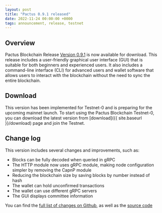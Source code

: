 ```yaml
---
layout: post
title: "Pactus 0.9.1 released"
date: 2022-11-24 00:00:00 +0000
tags: announcement, release, testnet
---
```


## Overview

Pactus Blockchain Release [Version 0.9.1](https://github.com/pactus-project/pactus/releases/tag/v0.9.1)
is now available for download.
This release includes a user-friendly graphical user interface (GUI) that
is suitable for both beginners and experienced users.
It also includes a command-line interface (CLI) for advanced users and wallet software
that allows users to interact with the blockchain without the need to sync the entire blockchain.

## Download

This version has been implemented for Testnet-0 and is preparing for the upcoming mainnet launch.
To start using the Pactus Blockchain Testnet-0,
you can download the latest version from [download]({{ site.baseurl }}/download) page
and join the Testnet.

## Change log

This version includes several changes and improvements, such as:

- Blocks can be fully decoded when queried in gRPC
- The HTTP module now uses gRPC module, making node configuration simpler by removing the CapnP module
- Reducing the blockchain size by saving blocks by number instead of hash
- The wallet can hold unconfirmed transactions
- The wallet can use different gRPC servers
- The GUI displays committee information

You can find the [full list of changes on Github](https://github.com/pactus-project/pactus/compare/v0.9.0...v0.9.1),
as well as the [source code](https://github.com/pactus-project/pactus/releases/tag/v0.9.1)
